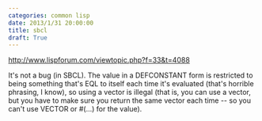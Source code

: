 ```yaml
---
categories: common lisp
date: 2013/1/31 20:00:00
title: sbcl
draft: True
---
```


http://www.lispforum.com/viewtopic.php?f=33&t=4088

It's not a bug (in SBCL). The value in a DEFCONSTANT form is restricted to being something that's EQL to itself each time it's evaluated (that's horrible phrasing, I know), so using a vector is illegal (that is, you can use a vector, but you have to make sure you return the same vector each time -- so you can't use VECTOR or #(...) for the value).

